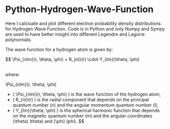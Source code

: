 # Python-Hydrogen-Wave-Function
Here I calcluate and plot different electron probability density distributions for Hydrogen Wave Function. Code is in Python and only Numpy and Sympy are used to have better insight into different Legendre and Lagurre polynomials.<br />

The wave function for a hydrogen atom is given by:

$$
\Psi_{nlm}(r, \theta, \phi) = R_{nl}(r) \cdot Y_{lm}(\theta, \phi)

<br />
where:

\Psi_{nlm}(r, \theta, \phi)

- \( \Psi_{nlm}(r, \theta, \phi) \) is the wave function of the hydrogen atom,
- \( R_{nl}(r) \) is the radial component that depends on the principal quantum number \(n\) and the angular momentum quantum number \(l\),
- \( Y_{lm}(\theta, \phi) \) is the spherical harmonic function that depends on the magnetic quantum number \(m\) and the angular coordinates \(\theta\) (theta) and \(\phi\) (phi).
$$

